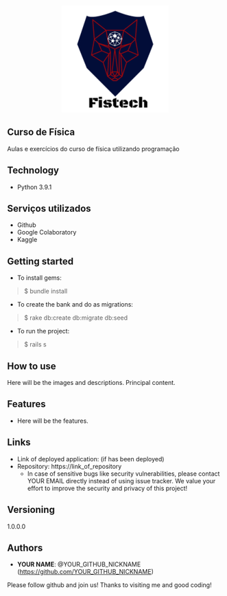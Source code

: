 <p align="center">
  <img width="250" height="250" src="https://github.com/Khrons/Curso-de-Fisica/blob/main/img/logo-fistech.png">
</p>

 
## Curso de Física
 
Aulas e exercícios do curso de física utilizando programação
 
 
## Technology 
 
* Python  3.9.1


## Serviços utilizados
 
* Github
* Google Colaboratory
* Kaggle
 

## Getting started
 
* To install gems:
>    $ bundle install
* To create the bank and do as migrations:
>    $ rake db:create db:migrate db:seed
* To run the project:
>    $ rails s
 
## How to use
 
Here will be the images and descriptions. Principal content.
 
 
## Features
 
  - Here will be the features.
 
 
## Links
 
  - Link of deployed application: (if has been deployed)
  - Repository: https://link_of_repository
    - In case of sensitive bugs like security vulnerabilities, please contact
      YOUR EMAIL directly instead of using issue tracker. We value your effort
      to improve the security and privacy of this project!
 
 
## Versioning
 
1.0.0.0
 
 
## Authors
 
* **YOUR NAME**: @YOUR_GITHUB_NICKNAME (https://github.com/YOUR_GITHUB_NICKNAME)
 
 
Please follow github and join us!
Thanks to visiting me and good coding!
